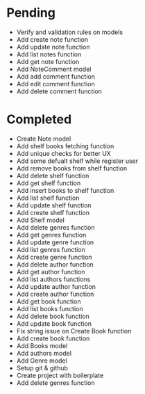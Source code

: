 # Pending
- Verify and validation rules on models
- Add create note function
- Add update note function
- Add list notes function
- Add get note function
- Add NoteComment model
- Add add comment function
- Add edit comment function
- Add delete comment function

# Completed
- Create Note model
- Add shelf books fetching function
- Add unique checks for better UX
- Add some defualt shelf while register user
- Add remove books from shelf function
- Add delete shelf function
- Add get shelf function
- Add insert books to shelf function
- Add list shelf function
- Add update shelf function
- Add create shelf function
- Add Shelf model
- Add delete genres function
- Add get genres function
- Add update genre function
- Add list genres function
- Add create genre function
- Add delete author function
- Add get author function
- Add list authors functions
- Add update author function
- Add create author function
- Add get book function
- Add list books function
- Add delete book function
- Add update book function
- Fix string issue on Create Book function
- Add create book function
- Add Books model
- Add authors model
- Add Genre model
- Setup git & github
- Create project with boilerplate
- Add delete genres function